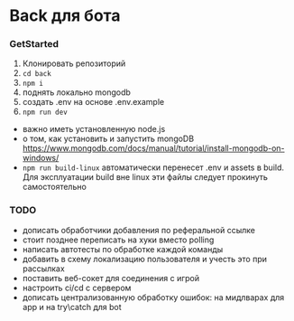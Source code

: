 # Back для бота

### GetStarted
1. Клонировать репозиторий
2. `cd back`
3. `npm i`
4. поднять локально mongodb
5. создать .env на основе .env.example
6. `npm run dev`

- важно иметь установленную node.js 
- о том, как установить и запустить mongoDB https://www.mongodb.com/docs/manual/tutorial/install-mongodb-on-windows/
- `npm run build-linux` автоматически перенесет .env и assets в build. Для эксплуатации build вне linux эти файлы следует прокинуть самостоятельно

### TODO
* дописать обработчики добавления по реферальной ссылке
* стоит позднее переписать на хуки вместо polling
* написать автотесты по обработке каждой команды
* добавить в схему локализацию пользователя и учесть это при рассылках
* поставить веб-сокет для соединения с игрой
* настроить ci/cd с сервером
* дописать централизованную обработку ошибок: на мидлварах для app и на try\catch для bot

